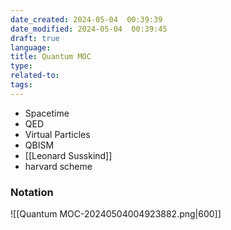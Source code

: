 ```yaml
---
date_created: 2024-05-04  00:39:39
date_modified: 2024-05-04  00:39:45
draft: true
language: 
title: Quantum MOC
type: 
related-to: 
tags:
---
```




- Spacetime
- QED
- Virtual Particles
- QBISM
- [[Leonard Susskind]]
- harvard scheme





### Notation 
![[Quantum MOC-20240504004923882.png|600]]

